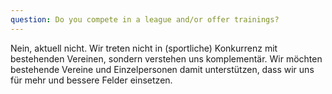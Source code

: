 ```yaml
---
question: Do you compete in a league and/or offer trainings?
---
```


Nein, aktuell nicht. 
Wir treten nicht in (sportliche) Konkurrenz mit bestehenden Vereinen, sondern verstehen uns komplementär. 
Wir möchten bestehende Vereine und Einzelpersonen damit unterstützen, dass wir uns für mehr und bessere Felder einsetzen.